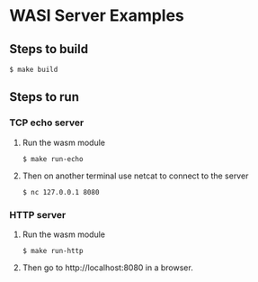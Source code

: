 # WASI Server Examples

## Steps to build

```console
$ make build
```

## Steps to run

### TCP echo server

1. Run the wasm module
    ```console
    $ make run-echo
    ```
1. Then on another terminal use netcat to connect to the server
    ```
    $ nc 127.0.0.1 8080
    ```

### HTTP server

1. Run the wasm module
    ```console
    $ make run-http
    ```
1. Then go to http://localhost:8080 in a browser.
